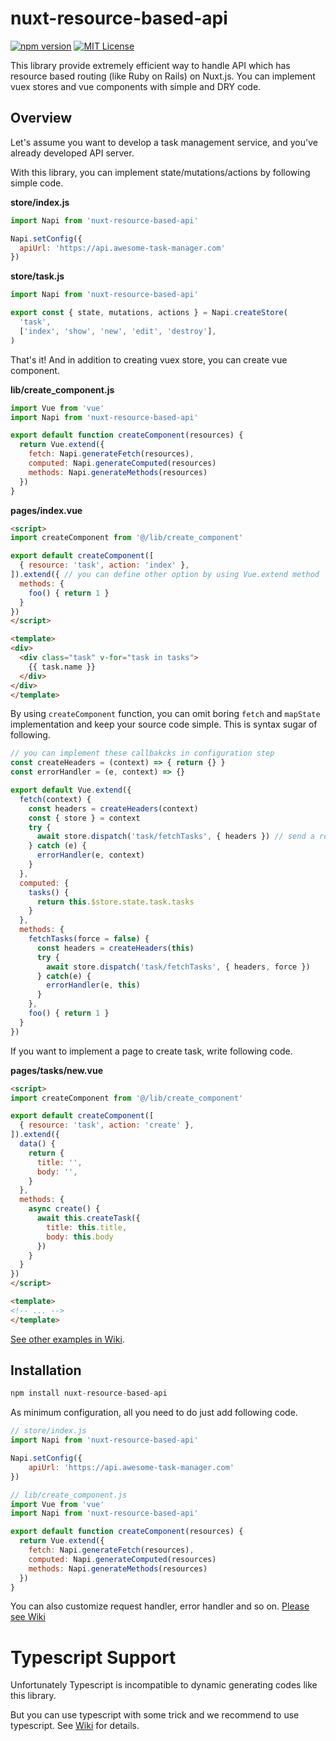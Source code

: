 # nuxt-resource-based-api
[![npm version](https://badge.fury.io/js/nuxt-resource-based-api.svg)](https://badge.fury.io/js/nuxt-resource-based-api)
[![MIT License](http://img.shields.io/badge/license-MIT-blue.svg?style=flat)](LICENSE)

This library provide extremely efficient way to handle API which has resource based routing (like Ruby on Rails) on Nuxt.js.
You can implement vuex stores and vue components with simple and DRY code.

## Overview
Let's assume you want to develop a task management service, and you've already developed API server.

With this library, you can implement state/mutations/actions by following simple code.


**store/index.js**
```js
import Napi from 'nuxt-resource-based-api'

Napi.setConfig({
  apiUrl: 'https://api.awesome-task-manager.com'
})
```

**store/task.js**

```js
import Napi from 'nuxt-resource-based-api'

export const { state, mutations, actions } = Napi.createStore(
  'task',
  ['index', 'show', 'new', 'edit', 'destroy'],
)
```

That's it! And in addition to creating vuex store, you can create vue component.

**lib/create_component.js**

```js
import Vue from 'vue'
import Napi from 'nuxt-resource-based-api'

export default function createComponent(resources) {
  return Vue.extend({
    fetch: Napi.generateFetch(resources),
    computed: Napi.generateComputed(resources)
    methods: Napi.generateMethods(resources)
  })
}
```

**pages/index.vue**

```html
<script>
import createComponent from '@/lib/create_component'

export default createComponent([
  { resource: 'task', action: 'index' },
]).extend({ // you can define other option by using Vue.extend method
  methods: {
    foo() { return 1 }
  }
})
</script>

<template>
<div>
  <div class="task" v-for="task in tasks">
    {{ task.name }}
  </div>
</div>
</template>
```

By using `createComponent` function, you can omit boring `fetch` and `mapState` implementation and keep your source code simple. This is syntax sugar of following.

```js
// you can implement these callbakcks in configuration step
const createHeaders = (context) => { return {} }
const errorHandler = (e, context) => {}

export default Vue.extend({
  fetch(context) {
    const headers = createHeaders(context)
    const { store } = context
    try {
      await store.dispatch('task/fetchTasks', { headers }) // send a request (GET https://api.awesome-task-manager.com/tasks) and store the response
    } catch (e) {
      errorHandler(e, context)
    }
  },
  computed: {
    tasks() {
      return this.$store.state.task.tasks
    }
  },
  methods: {
    fetchTasks(force = false) {
      const headers = createHeaders(this)
      try {
        await store.dispatch('task/fetchTasks', { headers, force })
      } catch(e) {
        errorHandler(e, this)
      }
    },
    foo() { return 1 }
  }
})
```

If you want to implement a page to create task, write following code.

**pages/tasks/new.vue**

```html
<script>
import createComponent from '@/lib/create_component'

export default createComponent([
  { resource: 'task', action: 'create' },
]).extend({
  data() {
    return {
      title: '',
      body: '',
    }
  },
  methods: {
    async create() {
      await this.createTask({
        title: this.title,
        body: this.body
      })
    }
  }
})
</script>

<template>
<!-- ... -->
</template>
```

[See other examples in Wiki](https://github.com/nullnull/nuxt-resource-based-api/wiki/Examples).


## Installation
```js
npm install nuxt-resource-based-api
```

As minimum configuration, all you need to do just add following code.

```js
// store/index.js
import Napi from 'nuxt-resource-based-api'

Napi.setConfig({
    apiUrl: 'https://api.awesome-task-manager.com'
})
```

```js
// lib/create_component.js
import Vue from 'vue'
import Napi from 'nuxt-resource-based-api'

export default function createComponent(resources) {
  return Vue.extend({
    fetch: Napi.generateFetch(resources),
    computed: Napi.generateComputed(resources)
    methods: Napi.generateMethods(resources)
  })
}
```

You can also customize request handler, error handler and so on. [Please see Wiki](https://github.com/nullnull/nuxt-resource-based-api/wiki/Configuration)

# Typescript Support
Unfortunately Typescript is incompatible to dynamic generating codes like this library.

But you can use typescript with some trick and we recommend to use typescript. See [Wiki](https://github.com/nullnull/nuxt-resource-based-api/wiki/Typescript-support) for details.


